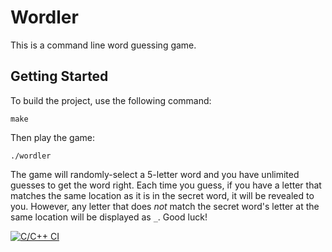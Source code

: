 # Wordler

This is a command line word guessing game.

## Getting Started

To build the project, use the following command:

```
make
```

Then play the game:

```
./wordler
```

The game will randomly-select a 5-letter word and you have unlimited guesses to get the word right. Each time you guess, if you have a letter that matches the same location as it is in the secret word, it will be revealed to you. However, any letter that does *not* match the secret word's letter at the same location will be displayed as `_`. Good luck!

[![C/C++ CI](https://github.com/cgutierrez57/Wordler/actions/workflows/main.yml/badge.svg)](https://github.com/cgutierrez57/Wordler/actions/workflows/main.yml)
